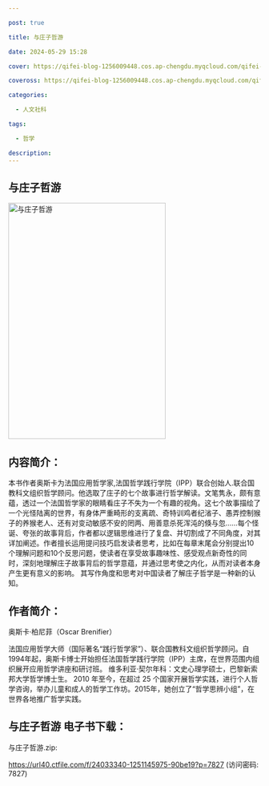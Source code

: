 ```yaml
---

post: true

title: 与庄子哲游

date: 2024-05-29 15:28

cover: https://qifei-blog-1256009448.cos.ap-chengdu.myqcloud.com/qifei-blog/6586549fc458853aef05695c.jpg

coveross: https://qifei-blog-1256009448.cos.ap-chengdu.myqcloud.com/qifei-blog/6586549fc458853aef05695c.jpg

categories:

  - 人文社科

tags:

  - 哲学

description:
---
```


## 与庄子哲游
<img alt="与庄子哲游 " class="aligncenter loaded" data-was-processed="true" decoding="async" fetchpriority="high" height="471" src="https://qifei-blog-1256009448.cos.ap-chengdu.myqcloud.com/qifei-blog/6586549fc458853aef05695c.jpg" style="cursor: zoom-in;" width="314"/>

## 内容简介：

本书作者奥斯卡为法国应用哲学家,法国哲学践行学院（IPP）联合创始人.联合国教科文组织哲学顾问。他选取了庄子的七个故事进行哲学解读。文笔隽永，颇有意蕴，透过一个法国哲学家的眼睛看庄子不失为一个有趣的视角。这七个故事描绘了一个光怪陆离的世界，有身体严重畸形的支离疏、奇特训鸡者纪渻子、愚弄控制猴子的养猴老人、还有对变动敏感不安的罔两、用善意杀死浑沌的倏与忽……每个怪诞、夸张的故事背后，作者都以逻辑思维进行了复盘、并切割成了不同角度，对其详加阐述。作者擅长运用提问技巧启发读者思考，比如在每章末尾会分别提出10个理解问题和10个反思问题，使读者在享受故事趣味性、感受观点新奇性的同时，深刻地理解庄子故事背后的哲学意蕴，并通过思考使之内化，从而对读者本身产生更有意义的影响。 其写作角度和思考对中国读者了解庄子哲学是一种新的认知。

## 作者简介：

奥斯卡·柏尼菲（Oscar Brenifier）

法国应用哲学大师（国际著名“践行哲学家”）、联合国教科文组织哲学顾问。自1994年起，奥斯卡博士开始担任法国哲学践行学院（IPP）主席，在世界范围内组织展开应用哲学讲座和研讨班。 维多利亚·契尔年科：文史心理学硕士，巴黎新索邦大学哲学博士生。 2010 年至今，在超过 25 个国家开展哲学实践，进行个人哲学咨询，举办儿童和成人的哲学工作坊。2015年，她创立了“哲学思辨小组”，在世界各地推广哲学实践。

## 与庄子哲游 电子书下载：

与庄子哲游.zip: 

https://url40.ctfile.com/f/24033340-1251145975-90be19?p=7827 (访问密码: 7827)
